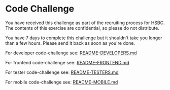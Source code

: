 # Code Challenge

You have received this challenge as part of the recruiting process for HSBC. The contents of this exercise are confidential, so please do not distribute.

You have 7 days to complete this challenge but it shouldn't take you longer than a few hours. Please send it back as soon as you're done.

For developer code-challenge see: [README-DEVELOPERS.md](README-DEVELOPERS.md)

For frontend code-challenge see: [README-FRONTEND.md](README-FRONTEND.md)

For tester code-challenge see: [README-TESTERS.md](README-TESTERS.md)

For mobile code-challenge see: [README-MOBILE.md](README-MOBILE.md)
